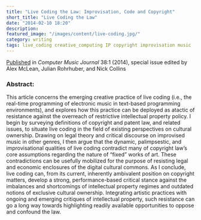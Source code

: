 ```yaml
---
title: "Live Coding the Law: Improvisation, Code and Copyright"
short_title: "Live Coding the Law"
date: "2014-02-10 18:20"
description:
featured_image: "/images/content/live-coding.jpg/"
category: writing
tags: live_coding creative_computing IP copyright improvisation music
---
```


[Published][1] in _Computer Music Journal_ 38:1 (2014), special issue edited by  Alex McLean, Julian Rohrhuber, and Nick Collins

[1]: https://www.academia.edu/5259067/Live_Coding_the_Law_Improvisation_Code_and_Copyright

### Abstract:
This article concerns the emerging creative practice of live coding (i.e., the real-time programming of electronic music in text-based programming environments), and explores how this practice can be deployed as atactic of resistance against the overreach of restrictive intellectual property policy. I begin by surveying definitions of copyright and patent law, and related issues, to situate live coding in the field of existing perspectives on cultural ownership. Drawing on legal theory and critical discourse on improvised music in other genres, I then argue that the dynamic, palimpsestic, and improvisational qualities of live coding contradict many of copyright law’s core assumptions regarding the nature of “fixed” works of art. These contradictions can be usefully mobilized for the purpose of resisting legal and economic enclosures of the digital cultural commons. As I conclude, live coding can, from its current, inherently ambivalent position on copyright matters, develop a strong, performance-based critical stance against the imbalances and shortcomings of intellectual property regimes and outdated notions of exclusive cultural ownership. Integrating artistic practices with ongoing and emerging critiques of intellectual property, such resistance can go a long way towards highlighting readily available opportunities to oppose and confound the law.
